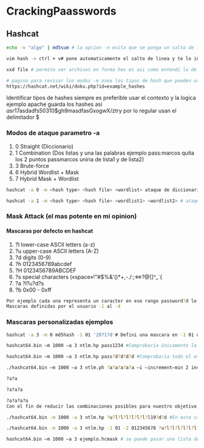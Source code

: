 # CrackingPaasswords


<h2> Hashcat </h2>

```bash 
echo -n "algo" | md5sum # la opcion -n evita que se ponga un salto de linea automaticamente lo cual genera diferente hash CUIDADO 
```

```bash
vim hash -> ctrl + v# pone automaticamente el salto de linea y te lo indica con el simbolo $ nano igual mete ese salto usar sublime
```

```bash 
xxd file # permite ver archivos en forma hex es asi como entendi lo de el salto de linea 0a
```

```bash 
# pagina para revisar los modos -m osea los tipos de hash que pueden usarse en hashcat al dia de hoy este es el link
https://hashcat.net/wiki/doku.php?id=example_hashes
```

Identificar tipos de hashes siempre es preferible usar el contexto y la logica ejemplo apache guarda los hashes asi $asr1$7asdadfs50310$gh9masdfasGxogwX/ztry
por lo regular usan el delimitador $

<h3> Modos de ataque parametro -a </h3>

<ol>
<li> 0	Straight (Diccionario) </li>
<li> 1	Combination (Dos listas y una las palabras ejemplo pass:marcos quita los 2 puntos passmarcos uniria de lista1 y de lista2) </li>
<li> 3	Brute-force </li>
<li> 6	Hybrid Wordlist + Mask </li>
<li> 7	Hybrid Mask + Wordlist </li>
</ol>

```bash
hashcat -a 0 -m <hash type> <hash file> <wordlist> ataque de diccionario basico -a ataque 0 de diccionario -m modo de hash o tipo de hash ej. md5 = 0
```

```bash
hashcat -a 1 -m <hash type> <hash file> <wordlist1> <wordlist2> # ataque de convinacion passmarcos ;)
```
<h3> Mask Attack (el mas potente en mi opinion) </h3>


<h4> Mascaras por defecto en hashcat </h4>
<ol>
<li> ?l	 lower-case ASCII letters (a-z) </li>
<li> ?u	 upper-case ASCII letters (A-Z) </li>
<li> ?d	 digits (0-9) </li>
<li> ?h	 0123456789abcdef </li>
<li> ?H	 0123456789ABCDEF </li>
<li> ?s	 special characters («space»!"#$%&'()*+,-./:;<=>?@[]^_`{ </li>
<li> ?a	 ?l?u?d?s </li>
<li> ?b	 0x00 - 0xff </li>
</ol>

```bash 
Por ejemplo cada una representa un caracter en ese rango password?d lo cual hace match con password1 password2 passwordn
Mascaras definidas por el usuario -1 al -4 
```

<h3>Mascaras personalizadas ejemplos</h3>

```bash
hashcat -a 3 -m 0 md5hash -1 01 '20?1?d'# Defini una mascara en -1 01 que solo puede tomar esos dos valores 0 y 1 no mas y el otro ?d cualquier nuemero 
```

```bash
hashcat64.bin –m 1000 –a 3 ntlm.hp pass1234 #Comprobaría únicamente la contraseña (pass1234), mientras que el comando:
```
```bash
hashcat64.bin –m 1000 –a 3 ntlm.hp pass?d?d?d?d #Comprobaría todo el espectro de contraseñas que empezaran por “pass” y cuyos cuatro siguientes caracteres fueran dígitos decimales (pass0000-pass9999)
```
```bash
./hashcat64.bin –m 1000 –a 3 ntlm.ph ?a?a?a?a?a –i –increment—min 2 increment—max 4 #Se probarán secuencialmente las máscaras:

?a?a

?a?a?a

?a?a?a?a
Con el fin de reducir las combinaciones posibles para nuestro objetivo, podríamos utilizar la máscara ¿u?l?l?l?l?l?l?l?ld?d?d?d que comprendería todo el espectro de contraseñas desde Aaaaaaaa0000 hasta Zzzzzzzz9999.
```
```bash
./hashcat64.bin -m 1000 -a 3 ntlm.hp ?u?l?l?l?l?l?l?l19?d?d #En este caso, necesitaremos crear 2 máscaras, una para aquellas contraseñas que contengan la fecha de nacimiento desde 1900 hasta 1999:
```
```bash
./hashcat64.bin -m 1000 -a 3 ntlm.hp -1 01 -2 012345678 ?u?l?l?l?l?l?l?l20?1?2 # Y otra para aquellas del 2000 al 2018.
```

```bash
hashcat64.bin –m 1000 –a 3 ejemplo.hcmask # se puede pasar una lista de mascaras definidas por nosotros ya adentro se ponen asi 19,?l?l o normal password,?d o ?l?l?l?l?d
```
```
